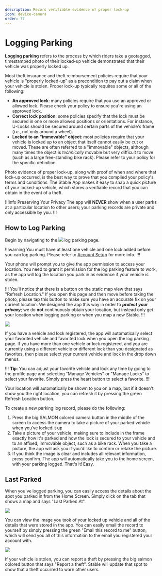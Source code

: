 ```yaml
---
description: Record verifiable evidence of proper lock-up
icon: device-camera
order: 77
---
```


# Logging Parking

**Logging parking** refers to the process by which riders take a geotagged, timestamped photo of their locked-up vehicle demonstrated that their vehicle was properly locked up.

Most theft insurance and theft reimbursement policies require that your vehicle is "properly locked-up" as a precondition to pay out a claim when your vehicle is stolen. Proper lock-up typically requires some or all of the following:

- **An approved lock**: many policies require that you use an approved or allowed lock. Please check your policy to ensure you're using an approved lock.
- **Correct lock position**: some policies specify that the lock must be secured in one or more allowed positions or orientations. For instance, U-Locks should be secured around certain parts of the vehicle's frame (_i.e._, not only around a wheel).
- **Locked to an "immovable" object**: most policies require that your vehicle is locked up to an object that itself cannot easily be cut or moved. These are often referred to a "immovable" objects, although many times the object is _technically_ movable but very difficult to move (such as a large free-standing bike rack). Please refer to your policy for the specific definition.

Photo evidence of proper lock-up, along with proof of when and where that lock-up occurred, is the best way to prove that you complied your policy's terms and conditions. The Stable App makes it easy to snap a quick picture of your locked-up vehicle, which stores a verifiable record that you can obtain in the event of a theft.

!!!info Preserving Your Privacy
The app will **NEVER** show when a user parks at a particular location to other users; your parking records are private and only accessible by you.
!!!

## How to Log Parking

Begin by navigating to the ![](../static/icons/icon-nav-log-parking.png) log parking page.

!!!warning
You must have at least one vehicle and one lock added before you can log parking. Please refer to [Account Setup](account-setup.md) for more info.
!!!

Your phone will prompt you to give the app permission to access your location. You need to grant it permission for the log parking feature to work, as the app will log the location you park in as evidence if your vehicle is stolen.

!!!
You'll notice that there is a button on the static map view that says "Refresh Location." If you open this page and then move before taking the photo, please tap this button to make sure you have an accurate fix on your current location. We designed the app this way in order to ***protect your privacy***; we do **not** continuously obtain your location, but instead only get your location when logging parking or when you map a new Stable.
!!!

![](../static/screenshots/logging-parking/log-parking-page.png)

If you have a vehicle and lock registered, the app will automatically select your favorited vehicle and favorited lock when you open the log parking page. If you have more than one vehicle or lock registered, and you are currently using a different vehicle or different lock than you designated as favorites, then please select your current vehicle and lock in the drop down menus.

!!!
**Tip**: You can adjust your favorite vehicle and lock any time by going to the profile page and selecting "Manage Vehicles" or "Manage Locks" to select your favorite. Simply press the heart button to select a favorite.
!!!

Your location will automatically be shown to you on a map, but if it doesn't show you the right location, you can refresh it by pressing the green Refresh Location button.

To create a new parking log record, please do the following:

1. Press the big SALMON colored camera button in the middle of the screen to access the camera to take a picture of your parked vehicle when you've locked it up
2. Take a picture of your vehicle, making sure to include in the frame exactly how it's parked and how the lock is secured to your vehicle and to an affixed, immovable object, such as a bike rack. When you take a picture, the app will ask you if you'd like to confirm or retake the picture.
3. If you think the image is clear and includes all relevant information, press confirm. The app will automatically take you to the home screen, with your parking logged. That's it! Easy.

## Last Parked

When you've logged parking, you can easily access the details about the spot you parked in from the Home Screen. Simply click on the tab that shows a map and says "Last Parked At".

![](../static/screenshots/logging-parking/home-page.png)

You can view the image you took of your locked up vehicle and all of the details that were stored in the app. You can easily email the record to yourself by simply pressing the green "Email this record to me" button, which will send you all of this information to the email you registered your account with.

![](../static/screenshots/logging-parking/last-parked-page.png)

If your vehicle is stolen, you can report a theft by pressing the big salmon colored button that says "Report a theft". Stable will update that spot to show that a theft occurred to warn other users.
